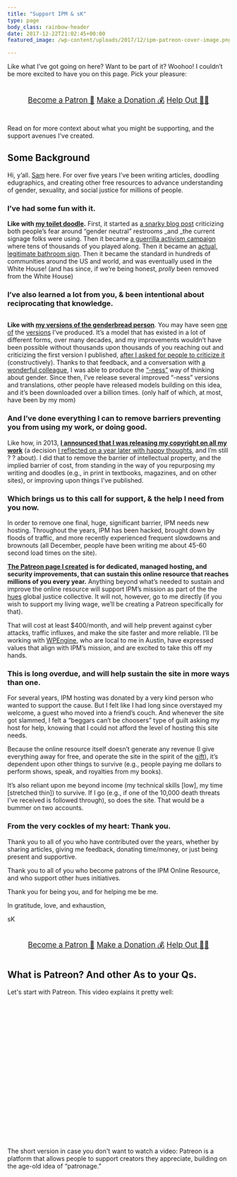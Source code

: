 ```yaml
---
title: "Support IPM & sK"
type: page
body_class: rainbow-header
date: 2017-12-22T21:02:45+00:00
featured_image: /wp-content/uploads/2017/12/ipm-patreon-cover-image.png

---
```

Like what I&#8217;ve got going on here? Want to be part of it? Woohoo! I couldn&#8217;t be more excited to have you on this page. Pick your pleasure:

<div class="button-stack" style="margin: 4vw auto; text-align: center; font-size: 1.2em;">
  <a class="button" href="/patronize/">Become a Patron  🙌</a> <a class="button" href="/donate/">Make a Donation  💰</a> <a class="button" href="/help/">Help Out  🙋‍♀️</a>
</div>

Read on for more context about what you might be supporting, and the support avenues I've created.
## Some Background

Hi, y&#8217;all. [Sam][1] here. For over five years I&#8217;ve been writing articles, doodling edugraphics, and creating other free resources to advance understanding of gender, sexuality, and social justice for millions of people.

### I&#8217;ve had some fun with it.

**Like with [my toilet doodle][2].** First, it started as <a href="/2014/04/gender-neutral-bathroom-sign/#sthash.qAKYoTjA.dpbs" target="_blank" rel="noopener">a snarky blog post</a> criticizing both people&#8217;s fear around &#8220;gender neutral&#8221; restrooms _and _the current signage folks were using. Then it became <a href="/2014/04/printable-gender-neutral-bathroom-sign-guerilla-project/#sthash.LhfgpXRn.dpbs" target="_blank" rel="noopener">a guerrilla activism campaign</a> where tens of thousands of you played along. Then it became an <a href="/2014/07/how-the-gender-neutral-bathroom-sign-i-made-is-being-manufactured-and-donated-to-colleges/#sthash.N2qVJSK0.7t0dJR5M.dpbs" target="_blank" rel="noopener">actual, legitimate bathroom sign</a>. Then it became the standard in hundreds of communities around the US and world, and was eventually used in the White House! (and has since, if we&#8217;re being honest, _prolly_ been removed from the White House)

### I&#8217;ve also learned a lot from you, & been intentional about reciprocating that knowledge.

<figure class="alignright"><img class="lazy-load" data-src="https://guidetogender.com/img/from-binary-to-ness.jpg" alt="" /></figure>

**Like with <a href="/genderbread-person/" target="_blank" rel="noopener"><strong>my versions of the genderbread person</strong></a>**. You may have seen <a href="/2012/01/the-genderbread-person/" target="_blank" rel="noopener">one</a> [of][3] the <a href="/2015/03/the-genderbread-person-v3/" target="_blank" rel="noopener">versions</a> I&#8217;ve produced. It&#8217;s a model that has existed in a lot of different forms, over many decades, and my improvements wouldn&#8217;t have been possible without thousands upon thousands of you reaching out and criticizing the first version I published, <a href="/2012/02/improving-the-genderbread-person-i-need-your-help/#sthash.hIERfyms.dpbs" target="_blank" rel="noopener">after I asked for people to criticize it</a> (constructively). Thanks to that feedback, and a conversation with <a href="http://karenrayne.com/" target="_blank" rel="noopener">a wonderful colleague</a>, I was able to produce the <a href="/2012/03/the-genderbread-person-v2-0/#sthash.gq7XvTlP.XazhW2ij.dpbs" target="_blank" rel="noopener">&#8220;-ness&#8221;</a> way of thinking about gender. Since then, I&#8217;ve release several improved &#8220;-ness&#8221; versions and translations, other people have released models building on this idea, and it&#8217;s been downloaded over a billion times. (only half of which, at most, have been by my mom)

### And I&#8217;ve done everything I can to remove barriers preventing you from using my work, or doing good.

Like how, in 2013,  <a href="/2013/11/uncopyright/#sthash.8JLOPgb3.dpbs" target="_blank" rel="noopener"><strong>I announced that I was releasing my copyright on all my work</strong></a> (a decision <a href="/2014/12/uncopyright-reflection/" target="_blank" rel="noopener">I reflected on a year later with happy thoughts</a>, and I&#8217;m still ? ? about). I did that to remove the barrier of intellectual property, and the implied barrier of cost, from standing in the way of you repurposing my writing and doodles (e.g., in print in textbooks, magazines, and on other sites), or improving upon things I&#8217;ve published.

### Which brings us to this call for support, & the help I need from you now.

In order to remove one final, huge, significant barrier, IPM needs new hosting. Throughout the years, IPM has been hacked, brought down by floods of traffic, and more recently experienced frequent slowdowns and brownouts (all December, people have been writing me about 45-60 second load times on the site).

**[The Patreon page I created][4] is for dedicated, managed hosting, and security improvements, that can sustain this online resource that reaches millions of you every year.** Anything beyond what&#8217;s needed to sustain and improve the online resource will support IPM&#8217;s mission as part of the the <a href="http://hues.xyz/" target="_blank" rel="noopener">hues</a> global justice collective. It will not, however, go to me directly (if you wish to support my living wage, we&#8217;ll be creating a Patreon specifically for that).

That will cost at least $400/month, and will help prevent against cyber attacks, traffic influxes, and make the site faster and more reliable. I&#8217;ll be working with <a href="https://wpengine.com/" target="_blank" rel="noopener">WPEngine</a>, who are local to me in Austin, have expressed values that align with IPM&#8217;s mission, and are excited to take this off my hands.

### This is long overdue, and will help sustain the site in more ways than one.

For several years, IPM hosting was donated by a very kind person who wanted to support the cause. But I felt like I had long since overstayed my welcome, a guest who moved into a friend&#8217;s couch. And whenever the site got slammed, I felt a &#8220;beggars can&#8217;t be choosers&#8221; type of guilt asking my host for help, knowing that I could not afford the level of hosting this site needs.

Because the online resource itself doesn&#8217;t generate any revenue (I give everything away for free, and operate the site in the spirit of the [gift][6]), it&#8217;s dependent upon other things to survive (e.g., people paying me dollars to perform shows, speak, and royalties from my books).

It&#8217;s also reliant upon me beyond income (my technical skills [low], my time [stretched thin]) to survive. If I go (e.g., if one of the 10,000 death threats I've received is followed through), so does the site. That would be a bummer on two accounts.

### From the very cockles of my heart: Thank you.

Thank you to all of you who have contributed over the years, whether by sharing articles, giving me feedback, donating time/money, or just being present and supportive.

Thank you to all of you who become patrons of the IPM Online Resource, and who support other hues initiatives.

Thank you for being you, and for helping me be me.

In gratitude, love, and exhaustion,

sK

<div class="button-stack" style="margin: 4vw auto; text-align: center; font-size: 1.2em;">
  <a class="button" href="/patronize/">Become a Patron  🙌</a> <a class="button" href="/donate/">Make a Donation  💰</a> <a class="button" href="/help/">Help Out  🙋‍♀️</a>
</div>

## What is Patreon? And other As to your Qs.

Let's start with Patreon. This video explains it pretty well: 

<div class="youtube">
  <figure><iframe class="lazy-load" data-src="https://www.youtube.com/embed/rwvUjAv6pxg" width="560" height="315" frameborder="0" allowfullscreen="allowfullscreen" data-mce-fragment="1"></iframe></figure>
</div>

The short version in case you don't want to watch a video: Patreon is a platform that allows people to support creators they appreciate, building on the age-old idea of &#8220;patronage.&#8221;

 [1]: /about/about-sam-killermann/
 [2]: /wp-content/uploads/2014/04/Gender-Neutral-Toilet-Sign.pdf
 [3]: /2012/03/the-genderbread-person-v2-0/#sthash.nOkF12Lr.dpbs
 [4]: https://www.patreon.com/itspronouncedmetrosexual
 [6]: https://en.wikipedia.org/wiki/Gift_economy